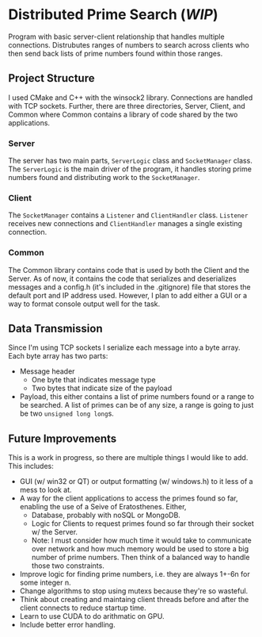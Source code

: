 # Distributed Prime Search (_WIP_)

Program with basic server-client relationship that handles multiple connections. Distrubutes ranges of numbers to
search across clients who then send back lists of prime numbers found within those ranges.

## Project Structure

I used CMake and C++ with the winsock2 library. Connections are handled with TCP sockets. Further, there are three
directories, Server, Client, and Common where Common contains a library of code shared by the two applications.

### Server

The server has two main parts, `ServerLogic` class and `SocketManager` class. The `ServerLogic` is the main driver
of the program, it handles storing prime numbers found and distributing work to the `SocketManager`. 

### Client

The `SocketManager` contains a `Listener` and `ClientHandler` class. `Listener` receives new connections and
`ClientHandler` manages a single existing connection. 

### Common

The Common library contains code that is used by both the Client and the Server. As of now, it contains the code
that serializes and deserializes messages and a config.h (it's included in the .gitignore) file that stores the
default port and IP address used. However, I plan to add either a GUI or a way to format console output well
for the task.

## Data Transmission

Since I'm using TCP sockets I serialize each message into a byte array. Each byte array has two parts:
* Message header
    * One byte that indicates message type
    * Two bytes that indicate size of the payload
* Payload, this either contains a list of prime numbers found or a range to be searched. A list of primes can
  be of any size, a range is going to just be two `unsigned long long`s.

## Future Improvements

This is a work in progress, so there are multiple things I would like to add. This includes:
* GUI (w/ win32 or QT) or output formatting (w/ windows.h) to it less of a mess to look at.
* A way for the client applications to access the primes found so far, enabling the use of a Seive of Eratosthenes. 
  Either,
    * Database, probably with noSQL or MongoDB.
    * Logic for Clients to request primes found so far through their socket w/ the Server.
    * Note: I must consider how much time it would take to communicate over network and how much memory would be
      used to store a big number of prime numbers. Then think of a balanced way to handle those two constraints.
* Improve logic for finding prime numbers, i.e. they are always 1+-6n for some integer n.
* Change algorithms to stop using mutexs because they're so wasteful.
* Think about creating and maintaing client threads before and after the client connects to reduce startup time. 
* Learn to use CUDA to do arithmatic on GPU.
* Include better error handling.
